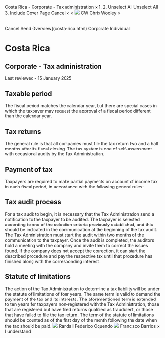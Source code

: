 Costa Rica - Corporate - Tax administration
×
1.
2.
Unselect All
Unselect All
3.
Include Cover Page
Cancel
×
×
![](-/media/world-wide-tax-summaries/attachments/global---chris-wooley.ashx%3Frev=ac5e5f3223b34096b1afc2a6009c7320&revision=ac5e5f32-23b3-4096-b1af-c2a6009c7320&hash=859B7ADC84DC2CBEC9760E9E6EE7DE6D0A8BFCDF)
CW
Chris Wooley
×
######
Cancel
Send
Overview](costa-rica.html)
Corporate
Individual
# Costa Rica
## Corporate - Tax administration
Last reviewed - 15 January 2025
## Taxable period
The fiscal period matches the calendar year, but there are special cases in which the taxpayer may request the approval of a fiscal period different than the calendar year.
## Tax returns
The general rule is that all companies must file the tax return two and a half months after its fiscal closing.
The tax system is one of self-assessment with occasional audits by the Tax Administration.
## Payment of tax
Taxpayers are required to make partial payments on account of income tax in each fiscal period, in accordance with the following general rules:
## Tax audit process
For a tax audit to begin, it is necessary that the Tax Administration send a notification to the taxpayer to be audited. The taxpayer is selected according to one of the selection criteria previously established, and this should be indicated in the communication at the beginning of the tax audit. The Tax Administration must start the audit within two months of the communication to the taxpayer.
Once the audit is completed, the auditors hold a meeting with the company and invite them to correct the issues found.
If the company does not accept the correction, it can start the described procedure and pay the respective tax until that procedure has finished along with the corresponding interest.
## Statute of limitations
The action of the Tax Administration to determine a tax liability will be under the statute of limitations of four years. The same term is valid to demand the payment of the tax and its interests.
The aforementioned term is extended to ten years for taxpayers non-registered with the Tax Administration, those that are registered but have filed returns qualified as fraudulent, or those that have failed to file the tax return.
The term of the statute of limitations should be counted as of the first day of the month following the date when the tax should be paid.
![](-/media/world-wide-tax-summaries/costaricarandall-federico-oquendocosta-rica--randall-oquendojpg20240708095739494.ashx%3Frev=405635e892c846108cdf2cbb750b43c1&revision=405635e8-92c8-4610-8cdf-2cbb750b43c1&hash=AF6ED23D2AF091FFD748F947CAD442E5D2C5319E)
Randall Federico Oquendo
![](-/media/world-wide-tax-summaries/20230809133135116.ashx%3Frev=d60cb4f807bc4836915dfb1be4f2d262&revision=d60cb4f8-07bc-4836-915d-fb1be4f2d262&hash=7C2536AC53B3BB3B9ADA3C84F7DA8DFAD265CCC4)
Francisco Barrios
×
I understand